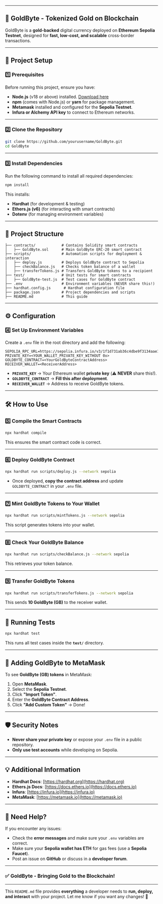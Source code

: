 
---

## **🚀 GoldByte - Tokenized Gold on Blockchain**
GoldByte is a **gold-backed** digital currency deployed on **Ethereum Sepolia Testnet**, designed for **fast, low-cost, and scalable** cross-border transactions.

---

## **📌 Project Setup**

### **1️⃣ Prerequisites**
Before running this project, ensure you have:
- **Node.js** (v18 or above) installed. [Download here](https://nodejs.org/)
- **npm** (comes with Node.js) or **yarn** for package management.
- **Metamask** installed and configured for the **Sepolia Testnet**.
- **Infura or Alchemy API key** to connect to Ethereum networks.

---

### **2️⃣ Clone the Repository**
```bash
git clone https://github.com/yourusername/GoldByte.git
cd GoldByte
```

---

### **3️⃣ Install Dependencies**
Run the following command to install all required dependencies:
```bash
npm install
```

This installs:
- **Hardhat** (for development & testing)
- **Ethers.js (v6)** (for interacting with smart contracts)
- **Dotenv** (for managing environment variables)

---

## **📂 Project Structure**
```
├── contracts/            # Contains Solidity smart contracts
│   ├── GoldByte.sol      # Main GoldByte ERC-20 smart contract
├── scripts/              # Automation scripts for deployment & interaction
│   ├── deploy.js         # Deploys GoldByte contract to Sepolia
│   ├── checkBalance.js   # Checks token balance of a wallet
│   ├── transferTokens.js # Transfers GoldByte tokens to a recipient
├── test/                 # Unit tests for smart contracts
│   ├── GoldByte-test.js  # Test cases for GoldByte contract
├── .env                  # Environment variables (NEVER share this!)
├── hardhat.config.js      # Hardhat configuration file
├── package.json          # Project dependencies and scripts
├── README.md             # This guide
```

---

## **⚙️ Configuration**

### **4️⃣ Set Up Environment Variables**
Create a `.env` file in the root directory and add the following:
```plaintext
SEPOLIA_RPC_URL=https://sepolia.infura.io/v3/1f1d731ab36c4dbe9f3134aae160b5a6
PRIVATE_KEY=<YOUR_WALLET_PRIVATE_KEY_WITHOUT 0x>
GOLDBYTE_CONTRACT=<YourGoldByteContractAddress>
RECEIVER_WALLET=<ReceiverAddress>
```
- **`PRIVATE_KEY`** → Your Ethereum wallet **private key** (⚠️ **NEVER** share this!).
- **`GOLDBYTE_CONTRACT`** → **Fill this after deployment**.
- **`RECEIVER_WALLET`** → Address to receive GoldByte tokens.

---

## **🛠️ How to Use**

### **5️⃣ Compile the Smart Contracts**
```bash
npx hardhat compile
```
This ensures the smart contract code is correct.

---

### **6️⃣ Deploy GoldByte Contract**
```bash
npx hardhat run scripts/deploy.js --network sepolia
```
- Once deployed, **copy the contract address** and update `GOLDBYTE_CONTRACT` in your `.env` file.

---

### **7️⃣ Mint GoldByte Tokens to Your Wallet**
```bash
npx hardhat run scripts/mintTokens.js --network sepolia
```
This script generates tokens into your wallet.

---

### **8️⃣ Check Your GoldByte Balance**
```bash
npx hardhat run scripts/checkBalance.js --network sepolia
```
This retrieves your token balance.

---

### **9️⃣ Transfer GoldByte Tokens**
```bash
npx hardhat run scripts/transferTokens.js --network sepolia
```
This sends **10 GoldByte (GB)** to the receiver wallet.

---

## **🧪 Running Tests**
```bash
npx hardhat test
```
This runs all test cases inside the **`test/`** directory.

---

## **🚀 Adding GoldByte to MetaMask**
To see **GoldByte (GB) tokens** in MetaMask:
1. Open **MetaMask**.
2. Select the **Sepolia Testnet**.
3. Click **"Import Token"**.
4. Enter the **GoldByte Contract Address**.
5. Click **"Add Custom Token"** → Done!

---

## **🛡️ Security Notes**
- **Never share your private key** or expose your `.env` file in a public repository.
- **Only use test accounts** while developing on Sepolia.

---

## **💡 Additional Information**
- **Hardhat Docs**: [https://hardhat.org](https://hardhat.org)
- **Ethers.js Docs**: [https://docs.ethers.io](https://docs.ethers.io)
- **Infura**: [https://infura.io](https://infura.io)
- **MetaMask**: [https://metamask.io](https://metamask.io)

---

## **💬 Need Help?**
If you encounter any issues:
- Check the **error messages** and make sure your `.env` variables are correct.
- Make sure your **Sepolia wallet has ETH** for gas fees (use a **Sepolia Faucet**).
- Post an issue on **GitHub** or discuss in a **developer forum**.

---
### ✅ **GoldByte - Bringing Gold to the Blockchain!**
---
This `README.md` file provides **everything** a developer needs to **run, deploy, and interact** with your project. Let me know if you want any changes! 🚀
